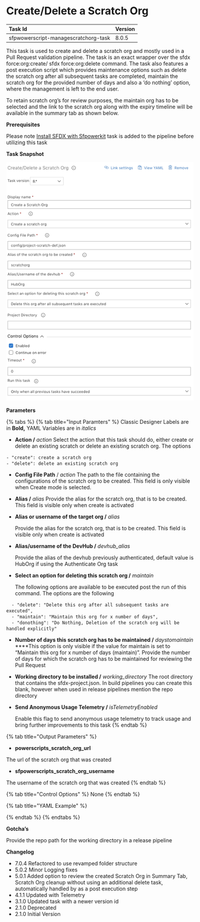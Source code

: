 # Create/Delete a Scratch Org

| Task Id | Version |
| :--- | :--- |
| sfpwowerscript-managescratchorg-task | 8.0.5 |

This task is used to create and delete a scratch org and mostly used in a Pull Request validation pipeline. The task is an exact wrapper over the sfdx force:org:create/ sfdx force:org:delete command. The task also features a post execution script which provides maintenance options such as delete the scratch org after all subsequent tasks are completed, maintain the scratch org for the provided number of days and also a ‘do nothing’ option, where the management is left to the end user.

To retain scratch org’s for review purposes, the maintain org has to be selected and the link to the scratch org along with the expiry timeline will be available in the summary tab as shown below.

**Prerequisites**

Please note [Install SFDX with Sfpowerkit](install-sfdx-cli-with-sfpowerkit.md) task is added to the pipeline before utilizing this task

**Task Snapshot** 

![](../../../.gitbook/assets/create-delete-scratch-org-screenshot.png)

**Parameters**

{% tabs %}
{% tab title="Input Paramters" %}
Classic Designer Labels are in **Bold,**  YAML Variables are in _italics_

* **Action /** _action_  Select the action that this task should do, either create or delete an existing scratch or delete an existing scratch org. The options 

```text
- "create": create a scratch org
- "delete": delete an existing scratch org
```

* **Config File Path** / _action_ The path to the file containing the configurations of the scratch org to be created. This field is only visible when Create mode is selected.
* **Alias /** _alias_ Provide the alias for the scratch org, that is to be created. This field is visible only when create is activated
* **Alias or username of the target org /** _alias_ 

  Provide the alias for the scratch org, that is to be created. This field is visible only when create is activated

* **Alias/username of the DevHub /** _devhub\_alias_

  Provide the alias of the devhub previously authenticated, default value is HubOrg if using the Authenticate Org task

* **Select an option for deleting this scratch org /** _maintain_

  The following options are available to be executed post the run of this command. The options are the following

```text
  - "delete": "Delete this org after all subsequent tasks are executed",
  - "maintain": "Maintain this org for x number of days",
  - "donothing": "Do Nothing, Deletion of the scratch org will be handled explicitly"
```

* **Number of days this scratch org has to be maintained /** _daystomaintain_ ****This option is only visible if the value for maintain is set to “Maintain this org for x number of days \(maintain\)”. Provide the number of days for which the scratch org has to be maintained for reviewing the Pull Request 
* **Working directory to be installed /** _working\_directory_ The root directory that contains the sfdx-project.json. In build pipelines you can create this blank, however when used in release pipelines mention the repo directory 
* **Send Anonymous Usage Telemetry /** _isTelemetryEnabled_

  Enable this flag to send anonymous usage telemetry to track usage and bring further improvements to this task
{% endtab %}

{% tab title="Output Parameters" %}
* **powerscripts\_scratch\_org\_url**

The url of the scratch org that was created

* **sfpowerscripts\_scratch\_org\_username**

The username of the scratch org that was created
{% endtab %}

{% tab title="Control Options" %}
None
{% endtab %}

{% tab title="YAML Example" %}

{% endtab %}
{% endtabs %}

**Gotcha’s**

Provide the repo path for the working directory in a release pipeline

**Changelog**

* 7.0.4 Refactored to use revamped folder structure
* 5.0.2 Minor Logging fixes
* 5.0.1 Added option to review the created Scratch Org in Summary Tab, Scratch Org cleanup without using an additional delete task, automatically handled by as a post execution step
* 4.1.1 Updated with Telemetry
* 3.1.0 Updated task with a newer version id
* 2.1.0 Deprecated
* 2.1.0 Initial Version

